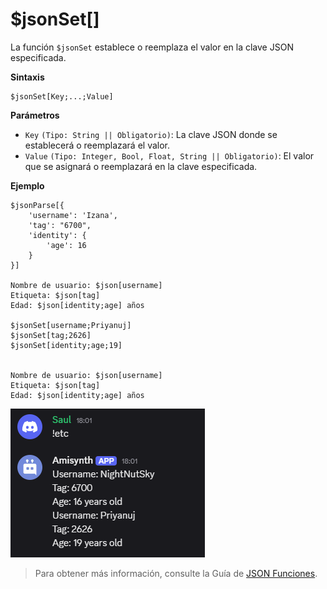 
# $jsonSet[]  
La función `$jsonSet` establece o reemplaza el valor en la clave JSON especificada.  

**Sintaxis**  
```plaintext
$jsonSet[Key;...;Value]
```

**Parámetros**  
- `Key` `(Tipo: String || Obligatorio)`: La clave JSON donde se establecerá o reemplazará el valor.  
- `Value` `(Tipo: Integer, Bool, Float, String || Obligatorio)`: El valor que se asignará o reemplazará en la clave especificada.  

**Ejemplo**  
```plaintext
$jsonParse[{
    'username': 'Izana',
    'tag': "6700",
    'identity': {
        'age': 16
    }
}]

Nombre de usuario: $json[username]  
Etiqueta: $json[tag]  
Edad: $json[identity;age] años  

$jsonSet[username;Priyanuj]  
$jsonSet[tag;2626]  
$jsonSet[identity;age;19]  


Nombre de usuario: $json[username]  
Etiqueta: $json[tag]  
Edad: $json[identity;age] años
```  

![alt text](image-38.png)


> Para obtener más información, consulte la Guía de [JSON Funciones](../gen/json.md).